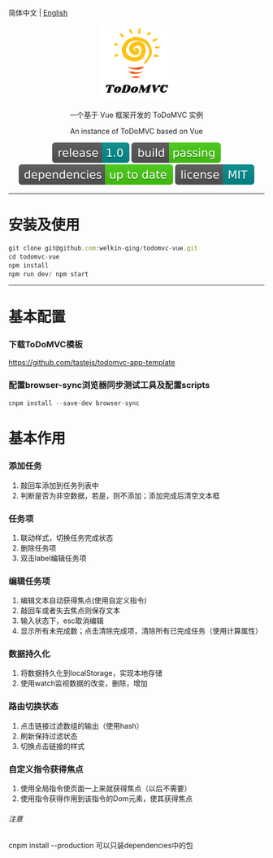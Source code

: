 简体中文 | [English](./README.zh-English.md) 

<div align="center">

![](https://github.com/welkin-qing/todomvc-vue/blob/master/img/mylogo.png)

一个基于 Vue 框架开发的 ToDoMVC 实例

An instance of ToDoMVC based on Vue

![](https://github.com/welkin-qing/todomvc-vue/blob/master/img/release-1.0-darkcyan.svg)
![](https://github.com/welkin-qing/todomvc-vue/blob/master/img/build-passing-brightgreen.svg)
![](https://github.com/welkin-qing/todomvc-vue/blob/master/img/dependencies-up%20to%20date-brightgreen.svg)
![](https://github.com/welkin-qing/todomvc-vue/blob/master/img/license-MIT-darkcyan.svg)

</div>

-----

# 安装及使用
```js
git clone git@github.com:welkin-qing/todomvc-vue.git
cd todomvc-vue
npm install
npm run dev/ npm start
```
-----

# 基本配置
### 下载ToDoMVC模板
https://github.com/tastejs/todomvc-app-template
### 配置browser-sync浏览器同步测试工具及配置scripts

```js
cnpm install --save-dev browser-sync
```
# 基本作用
###  添加任务
1. 敲回车添加到任务列表中
2. 判断是否为非空数据，若是，则不添加；添加完成后清空文本框

### 任务项
1. 联动样式，切换任务完成状态
2. 删除任务项
3. 双击label编辑任务项

### 编辑任务项
1. 编辑文本自动获得焦点(使用自定义指令)
2. 敲回车或者失去焦点则保存文本
3. 输入状态下，esc取消编辑
4. 显示所有未完成数；点击清除完成项，清除所有已完成任务（使用计算属性）

### 数据持久化
1. 将数据持久化到localStorage，实现本地存储
2. 使用watch监视数据的改变，删除，增加

### 路由切换状态
1. 点击链接过滤数组的输出（使用hash）
2. 刷新保持过滤状态
3. 切换点击链接的样式

### 自定义指令获得焦点
1. 使用全局指令使页面一上来就获得焦点（以后不需要）
2. 使用指令获得作用到该指令的Dom元素，使其获得焦点

###### 注意
cnpm install --production 可以只装dependencies中的包
